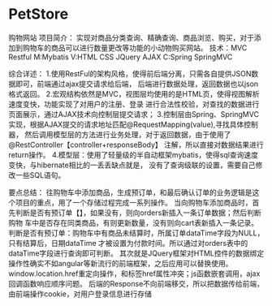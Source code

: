 # PetStore
购物网站
项目简介：
    实现对商品分类查询、精确查询、商品浏览、购买，对于添加到购物车的商品可以进行数量更改等功能的小动物购买网站。
技术：MVC Restful
M:Mybatis
V:HTML CSS JQuery AJAX
C:Spring SpringMVC


综合详述：
1.使用RestFul的架构风格，使得前后端分离，只需各自提供JSON数据即可，前端通过ajax提交请求给后端，
后端进行数据处理，返回数据也以json格式返回。
2.宏观结构依然是MVC，视图层均使用的是HTML页，使得视图解析速度变快，功能实现了对用户的注册、登录
进行合法性校验，对查找的数据进行页面展示，通过AJAX技术向控制层提交请求；
3.控制层由Spring、SpringMVC实现，根据AJAX提交的请求地址匹配@RequestMapping(value),寻找具体控制器，
然后调用模型层的方法进行业务处理，对于返回数据，由于使用了@RestController【controller+responseBody】
注解，所以直接对数据结果进行return操作。
4.模型层：使用了轻量级的半自动框架mybatis，使得sql查询速度变快，与hibernate相比的一丢丢缺点就是，
没有了查询级联的设置，需要自己修改一些SQL语句。

要点总结：
往购物车中添加商品，生成预订单，和最后确认订单的业务逻辑是这个项目的重点，用了一个存储过程完成一系列操作。
当向购物车添加商品时，首先判断是否有预订单【】，如果没有，则向orders新插入一条订单数据；然后判断购物
车中是否存在同类商品，有则更新数量，没有则向cart表新插入一条记录。
判断是否有预订单：购物车中有商品未结算时，所属订单dataTime字段为NULL，只有结算后，日期dataTime
才被设置为付款时间。所以通过对orders表中的dataTime字段进行查询即可判断。
其次就是JQuery框架对HTML控件的数据绑定操作性确实不如angular等新流行的前端框架，之后应用可以替换使用。
window.location.href重定向操作，和<a>标签href属性冲突；js函数嵌套调用，ajax回调函数响应顺序问题。
后端的Response不向前端移交，所以把数据传给前端，由前端操作cookie，对用户登录信息进行存储
